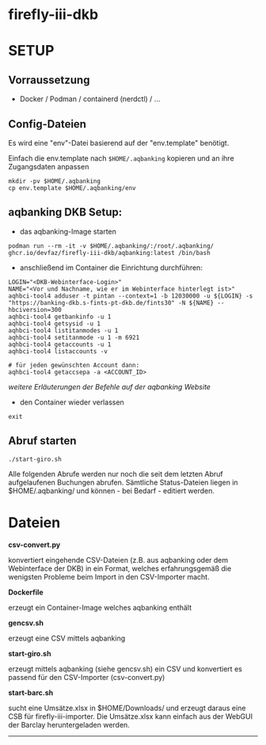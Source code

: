 # firefly-iii-dkb 

# SETUP

## Vorraussetzung

* Docker / Podman / containerd (nerdctl) / ...

## Config-Dateien

Es wird eine "env"-Datei basierend auf der "env.template" benötigt.

Einfach die env.template nach `$HOME/.aqbanking` kopieren und an ihre Zugangsdaten anpassen
```
mkdir -pv $HOME/.aqbanking
cp env.template $HOME/.aqbanking/env
```

## aqbanking DKB Setup:

* das aqbanking-Image starten

```
podman run --rm -it -v $HOME/.aqbanking/:/root/.aqbanking/ ghcr.io/devfaz/firefly-iii-dkb/aqbanking:latest /bin/bash
```

* anschließend im Container die Einrichtung durchführen:

```
LOGIN="<DKB-Webinterface-Login>"
NAME="<Vor und Nachname, wie er im Webinterface hinterlegt ist>"
aqhbci-tool4 adduser -t pintan --context=1 -b 12030000 -u ${LOGIN} -s "https://banking-dkb.s-fints-pt-dkb.de/fints30" -N ${NAME} --hbciversion=300
aqhbci-tool4 getbankinfo -u 1
aqhbci-tool4 getsysid -u 1
aqhbci-tool4 listitanmodes -u 1
aqhbci-tool4 setitanmode -u 1 -m 6921
aqhbci-tool4 getaccounts -u 1
aqhbci-tool4 listaccounts -v

# für jeden gewünschten Account dann:
aqhbci-tool4 getaccsepa -a <ACCOUNT_ID>
```
*weitere Erläuterungen der Befehle auf der aqbanking Website*

* den Container wieder verlassen
```
exit
```

## Abruf starten

```
./start-giro.sh
```

Alle folgenden Abrufe werden nur noch die seit dem letzten Abruf aufgelaufenen Buchungen abrufen.
Sämtliche Status-Dateien liegen in $HOME/.aqbanking/ und können - bei Bedarf - editiert werden.

# Dateien

**csv-convert.py**

konvertiert eingehende CSV-Dateien (z.B. aus aqbanking oder dem Webinterface der DKB) in ein Format, welches erfahrungsgemäß die wenigsten Probleme beim Import in den CSV-Importer macht.

**Dockerfile**

erzeugt ein Container-Image welches aqbanking enthält

**gencsv.sh**

erzeugt eine CSV mittels aqbanking

**start-giro.sh**

erzeugt mittels aqbanking (siehe gencsv.sh) ein CSV und konvertiert es passend für den CSV-Importer (csv-convert.py)

**start-barc.sh**

sucht eine Umsätze.xlsx in $HOME/Downloads/ und erzeugt daraus eine CSB für firefly-iii-importer.
Die Umsätze.xlsx kann einfach aus der WebGUI der Barclay heruntergeladen werden.

---
